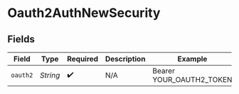 # Oauth2AuthNewSecurity


## Fields

| Field                    | Type                     | Required                 | Description              | Example                  |
| ------------------------ | ------------------------ | ------------------------ | ------------------------ | ------------------------ |
| `oauth2`                 | *String*                 | :heavy_check_mark:       | N/A                      | Bearer YOUR_OAUTH2_TOKEN |